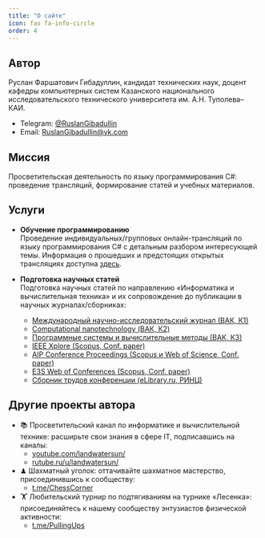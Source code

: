 ```yaml
---
title: "О сайте"
icon: fas fa-info-circle
order: 4
---
```


## Автор

Руслан Фаршатович Гибадуллин, кандидат технических наук, доцент кафедры компьютерных систем Казанского национального исследовательского технического университета им. А.Н. Туполева–КАИ.
- Telegram: [@RuslanGibadullin](https://t.me/RuslanGibadullin)
- Email: [RuslanGibadullin@vk.com](mailto:RuslanGibadullin@vk.com)

## Миссия

Просветительская деятельность по языку программирования C#: проведение трансляций, формирование статей и учебных материалов.

## Услуги

- **Обучение программированию**  
  Проведение индивидуальных/групповых онлайн-трансляций по языку программирования C# с детальным разбором интересующей темы. Информация о прошедших и предстоящих открытых трансляциях доступна [здесь](https://csharpcooking.github.io/categories/трансляции/).

- **Подготовка научных статей**  
  Подготовка научных статей по направлению «Информатика и вычислительная техника» и их сопровождение до публикации в научных журналах/сборниках:
  - [Международный научно-исследовательский журнал (ВАК, К1)](https://research-journal.org/)
  - [Computational nanotechnology (ВАК, К2)](https://urvak.ru/journals/computational-nanotechnology/)
  - [Программные системы и вычислительные методы (ВАК, К3)](https://nbpublish.com/itmag/)
  - [IEEE Xplore (Scopus, Conf. paper)](https://ieeexplore.ieee.org/Xplore/home.jsp)
  - [AIP Conference Proceedings (Scopus и Web of Science, Conf. paper)](https://publishing.aip.org/publications/conference-proceedings/)
  - [E3S Web of Conferences (Scopus, Conf. paper)](https://www.e3s-conferences.org/)
  - [Сборник трудов конференции (eLibrary.ru, РИНЦ)](https://github.com/CSharpCooking/CSharpCooking.github.io/tree/main/data/InformationLetters)

## Другие проекты автора

- 📚 Просветительский канал по информатике и вычислительной технике: расширьте свои знания в сфере IT, подписавшись на каналы: 
  - [youtube.com/landwatersun/](https://www.youtube.com/landwatersun/)
  - [rutube.ru/u/landwatersun/](https://rutube.ru/u/landwatersun/)
- ♟ Шахматный уголок: оттачивайте шахматное мастерство, присоединившись к сообществу:
  -  [t.me/ChessCorner](https://t.me/ChessCorner)
- 🏋 Любительский турнир по подтягиваниям на турнике «Лесенка»: присоединяйтесь к нашему сообществу энтузиастов физической активности:
  -  [t.me/PullingUps](https://t.me/PullingUps)